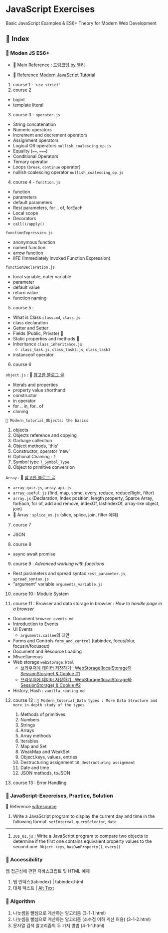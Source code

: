 # JavaScript Exercises

Basic JavaScript Examples & ES6+ Theory for Modern Web Development

## 📖 Index

### 📂 Moden JS ES6+

- 👀 Main Reference : [드림코딩 by 엘리](https://www.youtube.com/channel/UC_4u-bXaba7yrRz_6x6kb_w)

- 👀 Reference [Modern JavaScript Tutorial](https://ko.javascript.info/)

1. course 1 : `'use strict'`
2. course 2

- bigInt
- template literal

3. course 3 - `operator.js`

- String concatenation
- Numeric operators
- Increment and decrement operators
- Assignment operators
- Logical OR operators `nullish_coalescing_op.js`
- Equality (`==`, `===`)
- Conditional Operators
- Ternary operator
- Loops (`break`, `continue` operator)
- nullish coalescing operator `nullish_coalescing_op.js`

4. course 4 - `function.js`

- function
- parameters
- default parameters
- Rest parameters, for .. of, forEach
- Local scope
- Decorators
- `call()/apply()`

`functionExpression.js`

- anonymous function
- named function
- arrow function
- IIFE (Immediately Invoked Function Expression)

`functionDeclaration.js`

- local variable, outer variable
- parameter
- default value
- return value
- function naming

5. course 5 :

- What is Class `class.md`, `class.js`
- class declaration
- Getter and Setter
- Fields (Public, Private) 👀
- Static properties and methods 👀
- Inheritance `class_inheritance.js`
  - `class_task.js`, `class_task2.js`, `class_task3`
- instanceof operator

6. course 6

`object.js` : 👀 [참고한 블로그 글](https://class101.dev/ko/blog/2019/07/16/lama)

- literals and properties
- property value shorthand
- constructor
- in operator
- for .. in, for.. of
- cloning

`🎯 Modern_tutorial_Objects: the basics`

1. objects
2. Objects reference and copying
3. Garbage collection
4. Object methods, 'this'
5. Constructor, operator 'new'
6. Optional Chaining : `?`
7. Symbol type
   `7_Symbol_Type`
8. Object to primitive conversion

`Array` : 👀 [참고한 블로그 글](https://jongmin92.github.io/2017/01/28/JavaScript/complete-guide-to-javascript-chapter-7/)

- `array_quiz.js`, `array-api.js`
- `array_useful.js` (find, map, some, every, reduce, reduceRight, filter)
- `array.js` (Declaration, Index position, length property, Sparce Array, forEach, for of, add and remove, indexOf, lastIndexOf, array-like object, join)
- 📂 Array : `splice_ex.js` (slice, splice, join, filter 예제)

7. course 7

- JSON

8. course 8

- async await promise

9. course 9 : <i>Advanced working with functions</i>

- Rest parameters and spread syntax `rest_parameter.js`, `spread_syntax.js`
- "argument" variable `arguments_variable.js`

10. course 10 : Module System

11. course 11 : Browser and data storage in browser : _How to handle page in a browser_

- Document `browser_events.md`
- Introduction to Events
- UI Events
  - `arguments.callee`의 대안
- Forms and Controls `form_and_control` (tabindex, focus/blur, focusin/focusout)
- Document and Resource Loading
- Miscellaneous
- Web storage `webStorage.html`
  - [브라우저에 데이터 저장하기 : WebStorage(localStorage와 SessionStorage) & Cookie #1](https://uiyoji-journal.tistory.com/71)
  - [브라우저에 데이터 저장하기 : WebStorage(localStorage와 SessionStorage) & Cookie #2](https://uiyoji-journal.tistory.com/72)
- History, Hash : `vanilla_routing.md`

12. course 12 :
    `🎯 Modern_tutorial_Data types : More Data Structure and more in-depth study of the types`

    1. Methods of primitives
    2. Numbers
    3. Strings
    4. Arrays
    5. Array methods
    6. Iterables
    7. Map and Set
    8. WeakMap and WeakSet
    9. Object.keys, values, entries
    10. Destructuring assignment
        `10_destructuring assignment`
    11. Date and time
    12. JSON methods, toJSON

13. course 13 : Error Handling

### 📂 JavaScript-Excercises, Practice, Solution

👀 Reference [w3resource](https://www.w3resource.com/javascript-exercises/)

1. Write a JavaScript program to display the current day and time in the following format. `setInterval`, `querySelector`, `date`

<hr>

1. `30s_01.js` : Write a JavaScript program to compare two objects to determine if the first one contains equivalent property values to the second one. `Object.keys`, `hasOwnProperty()`, `every()`

### 📂 Accessibility

웹 접근성에 관한 자바스크립트 및 HTML 예제

1. 탭 인덱스(tabindex) | tabindex.html
2. 대체 텍스트 | [Alt Text](./Accessibility/alt.md)

### 📂 Algorithm

1.  나눗셈을 뺄셈으로 계산하는 알고리즘 (3-1-1.html)
2.  나눗셈을 뺄셈으로 계산하는 알고리즘 (소수점 이하 계산 허용) (3-1-2.html)
3.  문자열 검색 알고리즘의 두 가지 방법 (4-1-1.html)
